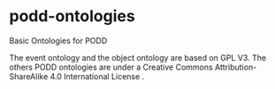 podd-ontologies
===============

Basic Ontologies for PODD

The event ontology and the object ontology are based on GPL V3.
The others PODD ontologies are under a Creative Commons Attribution-ShareAlike 4.0 International License .
